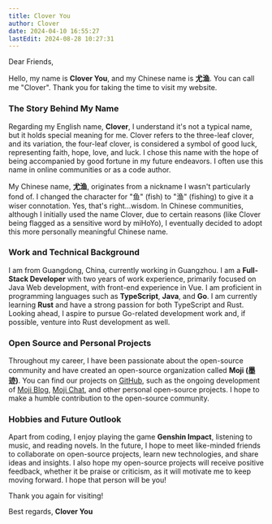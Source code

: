 ```yaml
---
title: Clover You
author: Clover
date: 2024-04-10 16:55:27
lastEdit: 2024-08-28 10:27:31
---
```


Dear Friends,

Hello, my name is **Clover You**, and my Chinese name is **尤渔**. You can call me "Clover". Thank you for taking the time to visit my website.

### The Story Behind My Name

Regarding my English name, **Clover**, I understand it's not a typical name, but it holds special meaning for me. Clover refers to the three-leaf clover, and its variation, the four-leaf clover, is considered a symbol of good luck, representing faith, hope, love, and luck. I chose this name with the hope of being accompanied by good fortune in my future endeavors. I often use this name in online communities or as a code author.

My Chinese name, **尤渔**, originates from a nickname I wasn't particularly fond of. I changed the character for "鱼" (fish) to "渔" (fishing) to give it a wiser connotation. Yes, that's right...wisdom. In Chinese communities, although I initially used the name Clover, due to certain reasons (like Clover being flagged as a sensitive word by miHoYo), I eventually decided to adopt this more personally meaningful Chinese name.

### Work and Technical Background

I am from Guangdong, China, currently working in Guangzhou. I am a **Full-Stack Developer** with two years of work experience, primarily focused on Java Web development, with front-end experience in Vue. I am proficient in programming languages such as **TypeScript**, **Java**, and **Go**. I am currently learning **Rust** and have a strong passion for both TypeScript and Rust. Looking ahead, I aspire to pursue Go-related development work and, if possible, venture into Rust development as well.

### Open Source and Personal Projects

Throughout my career, I have been passionate about the open-source community and have created an open-source organization called **Moji (墨迹)**. You can find our projects on [GitHub](https://github.com/moji-open-source), such as the ongoing development of [Moji Blog](https://github.com/moji-open-source/moji-blog), [Moji Chat](https://github.com/moji-open-source/MojiChat), and other personal open-source projects. I hope to make a humble contribution to the open-source community.

### Hobbies and Future Outlook

Apart from coding, I enjoy playing the game **Genshin Impact**, listening to music, and reading novels. In the future, I hope to meet like-minded friends to collaborate on open-source projects, learn new technologies, and share ideas and insights. I also hope my open-source projects will receive positive feedback, whether it be praise or criticism, as it will motivate me to keep moving forward. I hope that person will be you!

Thank you again for visiting!

Best regards,
**Clover You**

<!--
---
您好，我叫 **Clover You**，中文名是 **尤渔**。感谢您抽出宝贵的时间来浏览我的网站。

### 关于我的名字故事

关于我的英文名 **Clover**，我知道它通常不是一个人名，但对我而言，它具有特别的意义。Clover 是三叶草的英文名，而三叶草的变异体——四叶草，被认为是幸运的象征，分别代表信仰、希望、爱和幸运。我选择这个名字，希望能在未来的人生道路上，与幸运相伴。我通常在外网社区或作为代码 author 使用这个名字。

我的中文名 **尤渔**，则源自一个我不太喜欢的外号，我将“鱼”改成了“渔”这样显得我比较...智慧...嗯没错...智慧。在中文社区，虽然我最初也使用过 Clover 这个名字，但由于某些原因（例如 Clover 在米哈游被列为敏感词），我最终决定采用这个更具个人特色的中文名。

### 工作与技术背景

我来自中国广东，目前在广州市工作。我是一名 **全栈开发工程师**，拥有两年工作经验，主要从事 Java Web 相关工作，并在前端使用 Vue。我熟悉 **TypeScript**、**Java** 和 **Go** 等编程语言，目前正在学习 **Rust**，并对它和 TypeScript 十分喜爱。展望未来，我希望能够从事 Go 相关开发工作，如果可能的话，我也希望能够涉足 Rust 的开发领域。

### 开源与个人项目

在我职业生涯中，我对开源社区充满热情，并创建了一个名为 **Moji (墨迹)** 的开源组织。你可以在 [GitHub](https://github.com/moji-open-source) 上找到我们的项目，例如正在开发中的 [Moji Blog](https://github.com/moji-open-source/moji-blog) 和 [Moji Chat](https://github.com/moji-open-source/MojiChat)，以及其他一些个人开源项目。我希望能为开源社区贡献一些微不足道的力量。

### 业余爱好与未来展望

除了编程之外，我还喜欢玩游戏 **原神**、音乐和阅读小说。在未来，我希望能遇到一些志同道合的朋友，一起参与开源项目、学习新技术，并分享彼此的想法和见解。同时，我也希望我的开源项目能够获得正向的反馈，无论是赞美还是批评，都将是我前进的动力。那个人，我希望是你!

再次感谢您的到访！

祝好，
**Clover You** -->

